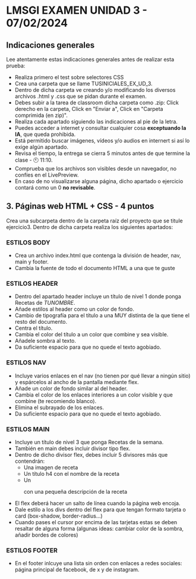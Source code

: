 # LMSGI EXAMEN UNIDAD 3 - 07/02/2024

## Indicaciones generales
Lee atentamente estas indicaciones generales antes de realizar esta prueba:
* Realiza primero el test sobre selectores CSS
* Crea una carpeta que se llame TUSINICIALES_EX_UD_3.
* Dentro de dicha carpeta ve creando y/o modificando los diversos archivos .html y .css que se pidan durante el examen.
* Debes subir a la tarea de classroom dicha carpeta como .zip: Click derecho en la carpeta, Click en "Enviar a", Click en "Carpeta comprimida (en zip)".
* Realiza cada apartado siguiendo las indicaciones al pie de la letra.
* Puedes acceder a internet y consultar cualquier cosa <b>exceptuando la IA</b>, que queda prohibida.
* Está permitido buscar imágenes, vídeos y/o audios en internert si así lo exige algún apartado.
* Revisa el tiempo, la entrega se cierra 5 minutos antes de que termine la clase - 🕙 11:10.
* Comprueba que los archivos son visibles desde un navegador, no confíes en el LivePreview.
* En caso de no visualizarse alguna página, dicho apartado o ejercicio contará como un 0 <b>no revisable</b>.


## **3. Páginas web HTML + CSS - 4 puntos**

Crea una subcarpeta dentro de la carpeta raíz del proyecto que se titule ejercicio3. Dentro de dicha carpeta realiza los siguientes apartados:


### ESTILOS BODY
* Crea un archivo index.html que contenga la división de header, nav, main y footer.
* Cambia la fuente de todo el documento HTML a una que te guste
### ESTILOS HEADER
* Dentro del apartado header incluye un título de nivel 1 donde ponga Recetas de <i>TUNOMBRE</i>.
* Añade estilos al header como un color de fondo.
* Cambio de tipografía para el título a una MUY distinta de la que tiene el resto del documento.
* Centra el título.
* Cambia el color del título a un color que combine y sea visible.
* Añadele sombra al texto.
* Da suficiente espacio para que no quede el texto agobiado.
### ESTILOS NAV
* Incluye varios enlaces en el nav (no tienen por qué llevar a ningún sitio) y espárcelos al ancho de la pantalla mediante flex.
* Añade un color de fondo similar al del header.
* Cambia el color de los enlaces interiores a un color visible y que combine (te recomiendo blanco).
* Elimina el subrayado de los enlaces.
* Da suficiente espacio para que no quede el texto agobiado.
### ESTILOS MAIN
* Incluye un título de nivel 3 que ponga Recetas de la semana.
* También en main debes incluir divisor tipo flex.
* Dentro de dicho divisor flex, debes incluir 5 divisores más que contendrán:
  - Una imagen de receta
  - Un título h4 con el nombre de la receta
  - Un <p> con una pequeña descripción de la receta
* El flex deberá hacer un salto de línea cuando la página web encoja.
* Dale estilo a los divs dentro del flex para que tengan formato tarjeta o card (box-shadow, border-radius...)
* Cuando pases el cursor por encima de las tarjetas estas se deben resaltar de alguna forma (algunas ideas: cambiar color de la sombra, añadir bordes de colores)
### ESTILOS FOOTER
* En el footer inlcuye una lista sin orden con enlaces a redes sociales: página principal de facebook, de x y de instagram.
